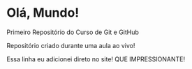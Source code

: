 # Olá, Mundo!
 Primeiro Repositório do Curso de Git e GitHub

 Repositório criado durante uma aula ao vivo!
 
 Essa linha eu adicionei direto no site! QUE IMPRESSIONANTE!
 
 
